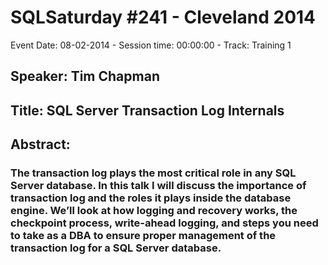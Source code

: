 # SQLSaturday #241 - Cleveland 2014
Event Date: 08-02-2014 - Session time: 00:00:00 - Track: Training 1
## Speaker: Tim Chapman
## Title: SQL Server Transaction Log Internals
## Abstract:
### The transaction log plays the most critical role in any SQL Server database.  In this talk I will discuss the importance of transaction log and the roles it plays inside the database engine.  We’ll look at how logging and recovery works, the checkpoint process, write-ahead logging, and steps you need to take as a DBA to ensure proper management of the transaction log for a SQL Server database. 

